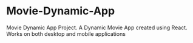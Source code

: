 # Movie-Dynamic-App
Movie Dynamic App Project. A Dynamic Movie App created using React. Works on both desktop and mobile applications
